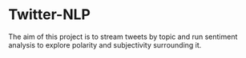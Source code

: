 # Twitter-NLP
The aim of this project is to stream tweets by topic and run sentiment analysis to explore polarity and subjectivity surrounding it. 
